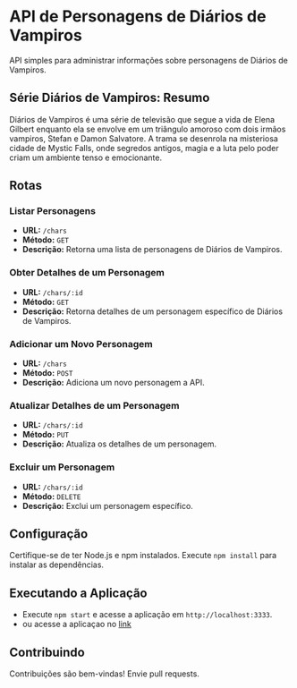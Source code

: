 # API de Personagens de Diários de Vampiros

API simples para administrar informações sobre personagens de Diários de Vampiros.

## Série Diários de Vampiros: Resumo

Diários de Vampiros é uma série de televisão que segue a vida de Elena Gilbert enquanto ela se envolve em um triângulo amoroso com dois irmãos vampiros, Stefan e Damon Salvatore. A trama se desenrola na misteriosa cidade de Mystic Falls, onde segredos antigos, magia e a luta pelo poder criam um ambiente tenso e emocionante.

## Rotas

### Listar Personagens

- **URL:** `/chars`
- **Método:** `GET`
- **Descrição:** Retorna uma lista de personagens de Diários de Vampiros.

### Obter Detalhes de um Personagem

- **URL:** `/chars/:id`
- **Método:** `GET`
- **Descrição:** Retorna detalhes de um personagem específico de Diários de Vampiros.

### Adicionar um Novo Personagem

- **URL:** `/chars`
- **Método:** `POST`
- **Descrição:** Adiciona um novo personagem a API.

### Atualizar Detalhes de um Personagem

- **URL:** `/chars/:id`
- **Método:** `PUT`
- **Descrição:** Atualiza os detalhes de um personagem.

### Excluir um Personagem

- **URL:** `/chars/:id`
- **Método:** `DELETE`
- **Descrição:** Exclui um personagem específico.

## Configuração

Certifique-se de ter Node.js e npm instalados. Execute `npm install` para instalar as dependências.

## Executando a Aplicação

- Execute `npm start` e acesse a aplicação em `http://localhost:3333`.
- ou acesse a aplicaçao no [link](https://api-tvd-7tdl.onrender.com/chars)

## Contribuindo

Contribuições são bem-vindas! Envie pull requests.
